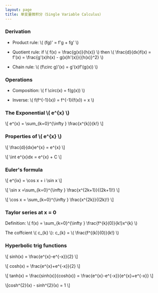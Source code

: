 ```yaml
---
layout: page
title: 单变量微积分（Single Variable Calculus）
---
```


### Derivation

* Product rule: \\( (fg)' = f'g + fg' \\)

* Quotient rule: if \\( f(x) = \frac{g(x)}{h(x)} \\) then \\( \frac{d}{dx}f(x) = f'(x) = \frac{g'(x)h(x) - g(x)h'(x)}{{h(x)}^2} \\)

* Chain rule: \\( (f\circ g)'(x) = g'(x)f'(g(x)) \\)

### Operations

* Composition: \\( f \circ(x) = f(g(x)) \\)

* Inverse: \\( f(f^{-1}(x)) = f^{-1}(f(x)) = x \\)

### The Exponential \\( e^{x} \\)

\\[ e^{x} = \sum_{k=0}^{\infty } \frac{x^{k}}{k!} \\]

### Properties of \\( e^{x} \\)

\\[ \frac{d}{dx}e^{x} = e^{x} \\]

\\[ \int e^{x}dx = e^{x} + C \\]

### Euler's formula

\\[ e^{ix} = \cos x + i \sin x \\]

\\[ \sin x =\sum_{k=0}^{\infty } \frac{x^{2k+1}}{(2k+1)!} \\]

\\[ \cos x = \sum_{k=0}^{\infty } \frac{x^{2k}}{(2k)!} \\]

### Taylor series at x = 0

Definition: \\( f(x) = \sum_{k=0}^{\infty } \frac{f^{k}(0)}{k!}x^{k} \\)

The coffcient \\( c_{k} \\): c_{k} = \\( \frac{f^{(k)}(0)}{k!} \\)

### Hyperbolic trig functions

\\[ sinh(x) = \frac{e^{x}-e^{-x}}{2} \\]

\\[ cosh(x) = \frac{e^{x}+e^{-x}}{2} \\]

\\[ tanh(x) = \frac{sinh(x)}{cosh(x)} = \frac{e^{x}-e^{-x}}{e^{x}+e^{-x}} \\]

\\[cosh^{2}(x) - sinh^{2}(x) = 1 \\]

